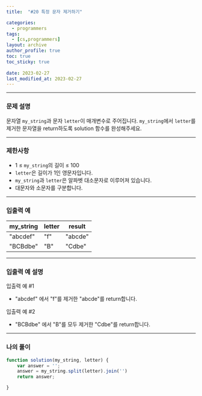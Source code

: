 ```yaml
---
title:  "#20 특정 문자 제거하기"

categories:
  - programmers
tags:
  - [cs,programmers]
layout: archive
author_profile: true
toc: true
toc_sticky: true
 
date: 2023-02-27
last_modified_at: 2023-02-27
---
```


---

### 문제 설명

문자열 `my_string`과 문자 `letter`이 매개변수로 주어집니다. `my_string`에서 `letter`를 제거한 문자열을 return하도록 solution 함수를 완성해주세요.

---

### 제한사항

- 1 ≤ `my_string`의 길이 ≤ 100
- `letter`은 길이가 1인 영문자입니다.
- `my_string`과 `letter`은 알파벳 대소문자로 이루어져 있습니다.
- 대문자와 소문자를 구분합니다.

---

### 입출력 예

| my_string | letter | result |
| --- | --- | --- |
| "abcdef" | "f" | "abcde" |
| "BCBdbe" | "B" | "Cdbe" |

---

### 입출력 예 설명

입출력 예 #1

- "abcdef" 에서 "f"를 제거한 "abcde"를 return합니다.

입출력 예 #2

- "BCBdbe" 에서 "B"를 모두 제거한 "Cdbe"를 return합니다.

---

### 나의 풀이

```jsx
function solution(my_string, letter) {
    var answer = '';
    answer = my_string.split(letter).join('')
    return answer;

}
```